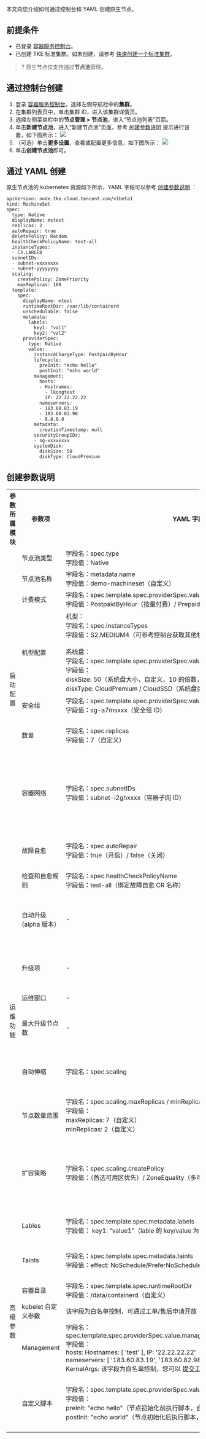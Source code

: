 本文向您介绍如何通过控制台和 YAML 创建原生节点。

## 前提条件
- 已登录 [容器服务控制台](https://console.cloud.tencent.com/tke2)。
- 已创建 TKE 标准集群。如未创建，请参考 [快速创建一个标准集群](https://cloud.tencent.com/document/product/457/54231)。

>? 原生节点仅支持通过**节点池**管理。

## 通过控制台创建
1. 登录 [容器服务控制台](https://console.cloud.tencent.com/tke2)，选择左侧导航栏中的**集群**。
2. 在集群列表页中，单击集群 ID，进入该集群详情页。
3. 选择左侧菜单栏中的**节点管理 > 节点池**，进入“节点池列表”页面。
4. 单击**新建节点池**，进入“新建节点池”页面，参考 [创建参数说明](#description) 提示进行设置，如下图所示：
![](https://qcloudimg.tencent-cloud.cn/raw/448c30986d30e53aa52dee777ee66923.png)
5. （可选）单击**更多设置**，查看或配置更多信息，如下图所示：
![](https://qcloudimg.tencent-cloud.cn/raw/6deace7936834053b22a716d5fce9fbe.png)
6. 单击**创建节点池**即可。

## 通过 YAML 创建
原生节点池的 kubernetes 资源如下所示，YAML 字段可以参考 [创建参数说明](#description) ：

```
apiVersion: node.tke.cloud.tencent.com/v1beta1
kind: MachineSet
spec:
  type: Native
  displayName: mstest
  replicas: 2
  autoRepair: true
  deletePolicy: Random
  healthCheckPolicyName: test-all
  instanceTypes:
  - C3.LARGE8
  subnetIDs:
  - subnet-xxxxxxxx
  - subnet-yyyyyyyy
  scaling:
    createPolicy: ZonePriority
    maxReplicas: 100
  template:
    spec:
      displayName: mtest
      runtimeRootDir: /var/lib/containerd
      unschedulable: false
      metadata:
        labels:
          key1: "val1"
          key2: "val2"
      providerSpec:
        type: Native
        value:
          instanceChargeType: PostpaidByHour
          lifecycle:
            preInit: "echo hello"
            postInit: "echo world"
          management:
            hosts:
            - Hostnames:
              - lkongtest
              IP: 22.22.22.22
            nameservers:
            - 183.60.83.19
            - 183.60.82.98
            - 8.8.8.8
          metadata:
            creationTimestamp: null
          securityGroupIDs:
          - sg-xxxxxxxx
          systemDisk:
            diskSize: 50
            diskType: CloudPremium
```



[](id:description)
## 创建参数说明

<table class="table-striped">
<tbody>
	<tr>
		<th width="12%">参数所属模块</th>
		<th width="12%">参数项</th>
		<th width="30%">YAML 字段</th>
		<th width="46%">说明</th>
	</tr>
		<tr>
		<td rowspan="7">启动配置</td>
		<td>节点池类型</td>
		<td>字段名：spec.type<br>字段值：Native</td>
		<td>Native 代表<b>原生节点池</b>。</td>
	</tr>
	<tr>
		<td>节点池名称</td>
		<td>字段名：metadata.name<br>字段值：demo-machineset（自定义）</td>
		<td>自定义，可根据业务需求等信息进行命名，方便后续资源管理。</td>
	</tr>
	<tr>
		<td>计费模式</td>
		<td>字段名：spec.template.spec.providerSpec.value.instanceChargeType<br>字段值：PostpaidByHour（按量付费）/ PrepaidCharge（包年包月）</td>
		<td>提供<b>按量计费、包年包月</b>两种计费模式，请根据实际需求进行选择。 </td>
	</tr>
	<tr>
		<td>机型配置</td>
		<td>机型：<br>字段名：spec.instanceTypes<br>字段值：S2.MEDIUM4（可参考控制台获取其他机型规格）<br><br>系统盘：<br>字段名：spec.template.spec.providerSpec.value.systemDisk.diskSize/diskType<br>字段值：<br>diskSize: 50（系统盘大小，自定义，10 的倍数，最小为 50G）
<br>diskType: CloudPremium / CloudSSD（系统盘类型，支持高性能 / SSD）
</td>
		<td>在“机型配置”窗口中参考以下信息按需选择：<br><b>可用区</b>：该选项用于过滤所选可用区下可用的实例类型。详情见 <a href="https://cloud.tencent.com/document/product/457/78197">原生节点地域与可用区</a>。<br><b>机型</b>：支持通过 CPU 核数、内存大小及实例类型进行筛选。<br><b>系统盘</b>：存储控制、调度节点运行的系统集合，建大小设置 > 100GB。</td>
	</tr>
	<tr>  
		<td>安全组</td>
		<td>字段名：spec.template.spec.providerSpec.value.securityGroupIDs<br>字段值：sg-a7msxxx（安全组 ID）</td>
		<td>默认为创建集群时所设置的安全组，可根据实际需要进行更换或添加。</td>
	</tr>
	<tr>
		<td>数量</td>
		<td>字段名：spec.replicas<br>字段值：7（自定义）</td>
		<td>对应节点池内维护的期望节点数量，请根据实际需求进行设置。<br>例如，此处数量填写为5，则节点池将创建5台节点维护。</td>
	</tr>
	<tr>
		<td>容器网络</td>
		<td>字段名：spec.subnetIDs<br>字段值：subnet-i2ghxxxx（容器子网 ID）</td>
		<td>请根据实际需求选择合适的可用子网。<br>1. 当您手动调节节点数量时，系统将按照子网列表顺序来尝试创建节点，如果顺序靠前的子网可以创建成功，则总在该子网创建。<br>2. 若节点池开启了自动伸缩，将根据您配置的扩容策略选择合适的子网进行创建节点。</td>
	</tr>
    <tr>
    <td rowspan="9">运维功能</td>
    <td>故障自愈</td>
    <td>字段名：spec.autoRepair<br>字段值：true（开启）/ false（关闭）</td>
    <td>可选项，推荐开启。<br>该功能可实时检测原生节点上的各种异常情况并提供一定的自愈手段，包含：OS、Runtime、kubelet 异常等。</td>
  </tr>
	<tr>
		<td>检查和自愈规则</td>
		<td>字段名：spec.healthCheckPolicyName<br>字段值：test-all（绑定故障自愈 CR 名称）</td>
		<td>您可为当前节点池选择不同的故障自愈规则，每个节点池支持绑定一个规则。</td>
	</tr>
	<tr>
		<td>自动升级 (alpha 版本）</td>
		<td>-</td>
		<td>可选项，该功能目前内测中。<br>平台支持在运维窗口内提供自动升级功能来简化繁琐的版本运维操作，升级项包含：Kuberbetes、运行时、操作系统内核版本上的迭代和维护，并结合腾讯安全情报及时更新安全漏洞。</td>
	</tr>
	<tr>
		<td>升级项</td>
		<td>-</td>
		<td>系统将根据您选择的升级项进行版本维护，不同升级项对应单独的升级包，版本升级前将至少提前一周在控制台和文档提供版本更新说明。</td>
	</tr>
	<tr>
		<td>运维窗口</td>
		<td>-</td>
		<td>系统将在您设置的运维窗口内进行自动升级。</td>
	</tr>
	<tr>
		<td>最大升级节点数</td>
		<td>-</td>
		<td>在运维时间窗口内，第一批升级的节点数为1，后续可升级节点数以2的幂数进行增长，可同时升级的节点数目不会超过您设置的最大升级节点数。</td>
	</tr>
	<tr>
		<td>自动伸缩</td>
		<td>字段名：spec.scaling</td>
		<td>开启后 CA 组件对该类节点池进行自动伸缩。<br>备注：原生节点的自动伸缩功能由容器平台自研实现，普通节点的自动伸缩功能依赖云产品 <a href="https://cloud.tencent.com/document/product/377">弹性伸缩</a>。</td>
	</tr>
	<tr>
		<td>节点数量范围</td>
		<td>字段名：spec.scaling.maxReplicas / minReplicas<br>字段值：<br>maxReplicas: 7（自定义）<br>minReplicas: 2（自定义）</td>
		<td>节点池内的节点数量受限于该范围内的最小值/最大值，若节点池开启了自动伸缩，原生节点数量将在设定的范围内自动调节。</td>
	</tr>
	<tr>
		<td>扩容策略</td>
		<td>字段名：spec.scaling.createPolicy<br>字段值：（首选可用区优先）/ ZoneEquality（多可用区打散）</td>
		<td>1. 首选可用区优先：弹性伸缩会在您首选的可用区优先执行扩缩容。若首选可用区无法扩缩容，才会在其他可用区进行扩缩容。
<br>2. 多可用区打散：在伸缩组指定的多可用区（即指定多个子网）之间尽最大努力均匀分配节点实例。只有配置了多个子网时该策略才能生效。</td>
	</tr>
    <tr>
    <td rowspan="6">高级参数</td>
    <td>Lables</td>
    <td>字段名：spec.template.spec.metadata.labels<br>字段值： key1: “value1”（lable 的 key/value 为自定义）</td>
    <td>节点属性，方便对节点进行筛选和管理，该节点池下所创建的节点均将自动增加设置的 Label。</td>
  </tr>
	<tr>
		<td>Taints</td>
		<td>字段名：spec.template.spec.metadata.taints<br>字段值：effect: NoSchedule/PreferNoSchedule/NoExecute（填写 taints 类型）</td>
		<td>节点属性，通常与 Tolerations 配合使用，确保不符合条件的 Pod 不能调度到该节点上，该节点池下所创建的节点均将自动增加设置的 Taints。</td>
	</tr>
	<tr>
		<td>容器目录</td>
		<td>字段名：spec.template.spec.runtimeRootDir<br>字段值：/data/containerd（自定义）</td>
		<td>勾选即可设置容器和镜像存储目录，例如 /var/lib/</td>
	</tr>
	<tr>
		<td>kubelet 自定义参数</td>
		<td>该字段为白名单控制，可通过工单/售后申请开放</td>
		<td>白名单控制，支持配置 kubelet 常见参数。</td>
	</tr>
	<tr>
		<td>Management</td>
		<td>字段名：spec.template.spec.providerSpec.value.management.hosts/nameservers/KernelArgs<br>字段值：<br>hosts: Hostnames: [ 'test' ], IP: '22.22.22.22'<br>nameservers: [ '183.60.83.19', '183.60.82.98']<br>KernelArgs: 该字段为白名单控制，您可以 <a href="https://console.cloud.tencent.com/workorder/category">提交工单</a> 来寻求帮助。<br></td>
		<td>支持配置 Nameservers\Hosts\KernelArgs 类型参数。 </td>
	</tr>
	<tr>
		<td>自定义脚本</td>
		<td>字段名：spec.template.spec.providerSpec.value.lifecycle.preInit/postInit<br>字段值：<br>preInit: "echo hello"（节点初始化前执行脚本，自定义）<br>postInit: "echo world"（节点初始化后执行脚本，自定义）</td>
		<td>指定自定义数据来配置节点，提供 节点初始化前 / 节点初始化后 两个设置阶段。需确保脚本的可重入及重试逻辑，脚本及其生成的日志文件可在节点的 /usr/local/qcloud/tke/userscript 路径查看。</td>
	</tr>
	</tbody>
</table>
